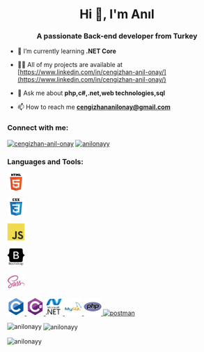 <h1 align="center">Hi 👋, I'm Anıl</h1>
<h3 align="center">A passionate Back-end developer from Turkey</h3>


- 🌱 I’m currently learning **.NET Core**

- 👨‍💻 All of my projects are available at [https://www.linkedin.com/in/cengizhan-anil-onay/](https://www.linkedin.com/in/cengizhan-anil-onay/)

- 💬 Ask me about **php,c#,.net,web technologies,sql**

- 📫 How to reach me **cengizhananilonay@gmail.com**

<h3 align="left">Connect with me:</h3>
<p align="left">
<a href="https://linkedin.com/in/cengizhan-anil-onay" target="blank"><img align="center" src="https://raw.githubusercontent.com/rahuldkjain/github-profile-readme-generator/master/src/images/icons/Social/linked-in-alt.svg" alt="cengizhan-anil-onay" height="30" width="40" /></a>
<a href="https://instagram.com/anilonayy" target="blank"><img align="center" src="https://raw.githubusercontent.com/rahuldkjain/github-profile-readme-generator/master/src/images/icons/Social/instagram.svg" alt="anilonayy" height="30" width="40" /></a>
</p>

<h3 align="left">Languages and Tools:</h3>
<p align="left">
  
  <a href="https://www.w3.org/html/" target="_blank" rel="noreferrer"> <img src="https://raw.githubusercontent.com/devicons/devicon/master/icons/html5/html5-original-wordmark.svg" alt="html5" width="40" height="40"/> </a>
  
  <a href="https://www.w3schools.com/css/" target="_blank" rel="noreferrer"> <img src="https://raw.githubusercontent.com/devicons/devicon/master/icons/css3/css3-original-wordmark.svg" alt="css3" width="40" height="40"/> </a>
  
  
  <a href="https://developer.mozilla.org/en-US/docs/Web/JavaScript" target="_blank" rel="noreferrer"> <img src="https://raw.githubusercontent.com/devicons/devicon/master/icons/javascript/javascript-original.svg" alt="javascript" width="40" height="40"/> </a>
  
  
  
  <a href="https://getbootstrap.com" target="_blank" rel="noreferrer"> <img src="https://raw.githubusercontent.com/devicons/devicon/master/icons/bootstrap/bootstrap-plain-wordmark.svg" alt="bootstrap" width="40" height="40"/> </a> 
  
   <a href="https://sass-lang.com" target="_blank" rel="noreferrer"> <img src="https://raw.githubusercontent.com/devicons/devicon/master/icons/sass/sass-original.svg" alt="sass" width="40" height="40"/> </a>
  
  
  
 <a href="https://www.cprogramming.com/" target="_blank" rel="noreferrer"> <img src="https://raw.githubusercontent.com/devicons/devicon/master/icons/c/c-original.svg" alt="c" width="40" height="40"/> </a> <a href="https://www.w3schools.com/cs/" target="_blank" rel="noreferrer"> <img src="https://raw.githubusercontent.com/devicons/devicon/master/icons/csharp/csharp-original.svg" alt="csharp" width="40" height="40"/> </a>  <a href="https://dotnet.microsoft.com/" target="_blank" rel="noreferrer"> <img src="https://raw.githubusercontent.com/devicons/devicon/master/icons/dot-net/dot-net-original-wordmark.svg" alt="dotnet" width="40" height="40"/> </a>   <a href="https://www.mysql.com/" target="_blank" rel="noreferrer"> <img src="https://raw.githubusercontent.com/devicons/devicon/master/icons/mysql/mysql-original-wordmark.svg" alt="mysql" width="40" height="40"/> </a> <a href="https://www.php.net" target="_blank" rel="noreferrer"> <img src="https://raw.githubusercontent.com/devicons/devicon/master/icons/php/php-original.svg" alt="php" width="40" height="40"/> </a> <a href="https://postman.com" target="_blank" rel="noreferrer"> <img src="https://www.vectorlogo.zone/logos/getpostman/getpostman-icon.svg" alt="postman" width="40" height="40"/> </a> </p>

<p><img align="left" src="https://github-readme-stats.vercel.app/api/top-langs?username=anilonayy&show_icons=true&locale=en&layout=compact" alt="anilonayy" /></p>

<p>&nbsp;<img align="center" src="https://github-readme-stats.vercel.app/api?username=anilonayy&show_icons=true&locale=en" alt="anilonayy" /></p>

<p><img align="center" src="https://github-readme-streak-stats.herokuapp.com/?user=anilonayy&" alt="anilonayy" /></p>
